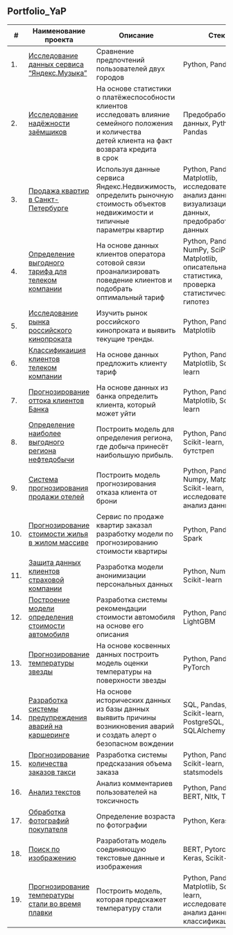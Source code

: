 

## Portfolio_YaP
| #    | Наименование проекта                | Описание                                                     | Стек                                                         |
| ---- | ------------------------------------------------------------ | ------------------------------------------------------------ | ------------------------------------------------------------ |
| 1.   | [Исследование данных сервиса “Яндекс.Музыка”](https://github.com/maria-smiles/Portfolio_YaP/tree/main/Projects/1%20Ya%20Music) | Сравнение предпочтений пользователей двух городов <br/>| Python, Pandas       |
| 2.   | [Исследование надёжности заёмщиков](https://github.com/maria-smiles/Portfolio_YaP/tree/main/Projects/2%20Reliability%20of%20Borrowers) | На основе статистики о платёжеспособности клиентов <br/>исследовать влияние семейного положения и количества <br/>детей клиента на факт возврата кредита <br/>в срок | Предобработка данных, Python, Pandas |
| 3.   | [Продажа квартир в Санкт-Петербурге](https://github.com/maria-smiles/Portfolio_YaP/tree/main/Projects/3%20Apartments%20for%20Sale) | Используя данные сервиса Яндекс.Недвижимость, <br/>определить рыночную стоимость объектов недвижимости и типичные <br/>параметры квартир             | Python, Pandas, Matplotlib, исследовательский анализ данных, визуализация данных, предобработка данных |
| 4.   | [ Определение выгодного тарифа для телеком компании](https://github.com/maria-smiles/Portfolio_YaP/tree/main/Projects/4%20Favorable%20Tariff) | На основе данных клиентов оператора сотовой связи проанализировать поведение клиентов и подобрать оптимальный тариф | Python, Pandas, NumPy, SciPy, Matplotlib, описательная статистика, проверка статистических гипотез       |
| 5.   | [Исследование рынка российского кинопроката](https://github.com/maria-smiles/Portfolio_YaP/tree/main/Projects/5%20Russian%20Film%20Distribution) | Изучить рынок российского кинопроката и выявить текущие тренды.| Python, Pandas, Matplotlib |
| 6.   | [Классификаиция клиентов телеком компании](https://github.com/maria-smiles/Portfolio_YaP/tree/main/Projects/6%20Classifier%20of%20Clients) | На основе данных предложить клиенту тариф | Python, Pandas, Matplotlib, Scikit-learn |
| 7.   | [Прогнозирование оттока клиентов Банка](https://github.com/maria-smiles/Portfolio_YaP/tree/main/Projects/7%20Forecasting%20Customer%20Churn) | На основе данных из банка определить клиента, который может уйти | Python, Pandas, Matplotlib, Scikit-learn       |
| 8.   | [Определение наиболее выгодного региона нефтедобычи](https://github.com/maria-smiles/Portfolio_YaP/tree/main/Projects/8%20Oil%20Production%20Region) | Построить модель для определения региона, где добыча принесёт наибольшую прибыль.  | Python, Pandas, Scikit-learn, бутстреп |
| 9.   | [Система прогнозирования продажи отелей](https://github.com/maria-smiles/Portfolio_YaP/tree/main/Projects/9%20Hotel%20Sales%20Forecasting%20System) | Построить модель прогнозирования отказа клиента от брони | Python, Pandas, Numpy, Matplotlib, Scikit-learn, исследовательский анализ данных |
| 10.   | [Прогнозирование стоимости жилья в жилом массиве](https://github.com/maria-smiles/Portfolio_YaP/tree/main/Projects/10%20Forecasting%20the%20Cost%20of%20Housing) | Сервис по продаже квартир заказал разработку модели по прогнозированию стоимости квартиры  | Python, Pandas, Spark       |
| 11.   | [Защита данных клиентов страховой компании](https://github.com/maria-smiles/Portfolio_YaP/tree/main/Projects/11%20Customer%20Data%20Protection) | Разработка модели анонимизации персональных данных | Python, Numpy, Scikit-learn |
| 12.   | [Построение модели определения стоимости автомобиля](https://github.com/maria-smiles/Portfolio_YaP/tree/main/Projects/12%20Determining%20the%20Value%20of%20the%20Car) | Разработка системы рекомендации стоимости автомобиля на основе его описания | Python, Pandas, LightGBM |
| 13.   | [Прогнозирование температуры звезды](https://github.com/maria-smiles/Portfolio_YaP/tree/main/Projects/13%20Forecasting%20The%20Temperature%20of%20a%20Star) | На основе косвенных данных построить модель оценки температуры на поверхности звезды | Python, Pandas, PyTorch       |
| 14.   | [Разработка системы предупреждения аварий на каршеринге](https://github.com/maria-smiles/Portfolio_YaP/tree/main/Projects/14%20Carsharing%20Accident%20Prevention%20System) | На основе исторических данных из базы данных выявить причины возникновения аварий и создать алерт о безопасном вождении | SQL, Pandas, Scikit-learn, PostgreSQL, SQLAlchemy |
| 15.   | [Прогнозирование количества заказов такси](https://github.com/maria-smiles/Portfolio_YaP/tree/main/Projects/15%20Number%20of%20Taxi%20Orders) | Разработка системы предсказания объема заказа  | Python, Pandas, Scikit-learn, statsmodels |
| 16.   | [Анализ текстов](https://github.com/maria-smiles/Portfolio_YaP/tree/main/Projects/16%20Text%20Analysis) | Анализ комментариев пользователей на токсичность | Python, Pandas, BERT, Nltk, Tf-idf       |
| 17.   | [Обработка фотографий покупателя](https://github.com/maria-smiles/Portfolio_YaP/tree/main/Projects/17%20Processing%20Customer's%20Photos) | Определение возраста по фотографии | Python, Keras |
| 18.   | [Поиск по изображению](https://github.com/maria-smiles/Portfolio_YaP/tree/main/Projects/18%20Image%20Search) | Разработать модель соединяющую текстовые данные и изображения             | BERT, Pytorch, Keras, Scikit-learn |
| 19.   | [Прогнозирование температуры стали во время плавки](https://github.com/maria-smiles/Portfolio_YaP/tree/main/Projects/19%20Temperature%20of%20Steel) | Построить модель, которая предскажет температуру стали | Python, Pandas, Matplotlib, Scikit-learn, исследовательский анализ данных, классификация       |
